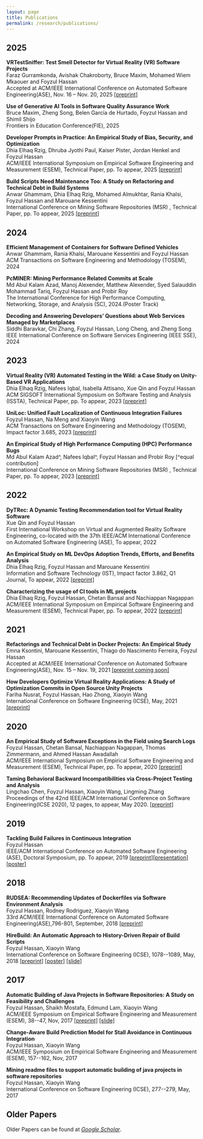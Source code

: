 ```yaml
---
layout: page
title: Publications
permalink: /research/publications/
---
```

2025
--
**VRTestSniffer: Test Smell Detector for Virtual Reality (VR) Software Projects**<br/>
Faraz Gurramkonda, Avishak Chakroborty, Bruce Maxim, Mohamed Wiem Mkaouer and Foyzul Hassan<br/>
Accepted at ACM/IEEE International Conference on Automated Software Engineering(ASE), Nov. 16 – Nov. 20, 2025
<a href="/../../files/ASE2025_VRTestSniffer.pdf" target="_blank">[preprint]</a>


**Use of Generative AI Tools in Software Quality Assurance Work**<br/>
Bruce Maxim, Zheng Song, Belen Garcia de Hurtado, Foyzul Hassan and Shimil Shijo<br/>
Frontiers in Education Conference(FIE), 2025


**Developer Prompts in Practice: An Empirical Study of Bias, Security, and Optimization**<br/>
Dhia Elhaq Rzig, Dhruba Jyothi Paul, Kaiser Pister, Jordan Henkel and Foyzul Hassan<br/>
ACM/IEEE International Symposium on Empirical Software Engineering and Measurement (ESEM), Technical Paper, pp. To appear, 2025
<a href="/../../files/CodePromptLinter_ESEM2025.pdf" target="_blank">[preprint]</a>


**Build Scripts Need Maintenance Too: A Study on Refactoring and Technical Debt in Build Systems**<br/>
Anwar Ghammam, Dhia Elhaq Rzig, Mohamed Almukhtar, Rania Khalsi, Foyzul Hassan and Marouane Kessentini<br/>
International Conference on Mining Software Repositories (MSR) , Technical Paper, pp. To appear, 2025
<a href="/../../files/MSR25_Build_Refactoring.pdf" target="_blank">[preprint]</a>


2024
--
**Efficient Management of Containers for Software Defined Vehicles**<br/>
Anwar Ghammam, Rania Khalsi, Marouane Kessentini and Foyzul Hassan<br/>
ACM Transactions on Software Engineering and Methodology (TOSEM), 2024

**PcMINER: Mining Performance Related Commits at Scale**<br/>
Md Abul Kalam Azad, Manoj Alexender, Matthew Alexender, Syed Salauddin Mohammad Tariq, Foyzul Hassan and Probir Roy<br/>
The International Conference for High Performance Computing, Networking, Storage, and Analysis (SC), 2024.(Poster Track)

**Decoding and Answering Developers’ Questions about Web Services Managed by Marketplaces**<br/>
Siddhi Baravkar, Chi Zhang, Foyzul Hassan, Long Cheng, and Zheng Song<br/>
IEEE International Conference on Software Services Engineering (IEEE SSE), 2024



2023
--
**Virtual Reality (VR) Automated Testing in the Wild: a Case Study on Unity-Based VR Applications**<br/>
Dhia Elhaq Rzig, Nafees Iqbal, Isabella Attisano, Xue Qin and Foyzul Hassan<br/>
ACM SIGSOFT International Symposium on Software Testing and Analysis (ISSTA), Technical Paper, pp. To appear, 2023
<a href="/../../files/ISSTA2023.pdf" target="_blank">[preprint]</a>


**UniLoc: Unified Fault Localization of Continuous Integration Failures**<br/>
Foyzul Hassan, Na Meng and Xiaoyin Wang<br/>
ACM Transactions on Software Engineering and Methodology (TOSEM), Impact factor 3.685, 2023
<a href="/../../files/TOSEM2023.pdf" target="_blank">[preprint]</a>


**An Empirical Study of High Performance Computing (HPC) Performance Bugs**<br/>
Md Abul Kalam Azad^, Nafees Iqbal^, Foyzul Hassan and Probir Roy [^equal contribution]<br/>
International Conference on Mining Software Repositories (MSR) , Technical Paper, pp. To appear, 2023
<a href="/../../files/MSR23_HPC.pdf" target="_blank">[preprint]</a>


2022
--

**DyTRec: A Dynamic Testing Recommendation tool for Virtual Reality Software**<br/>
Xue Qin and Foyzul Hassan<br/>
First International Workshop on Virtual and Augmented Reality Software Engineering, co-located with the 37th IEEE/ACM International Conference on Automated Software Engineering (ASE), To appear, 2022 


**An Empirical Study on ML DevOps Adoption Trends, Efforts, and Benefits Analysis**<br/>
Dhia Elhaq Rzig, Foyzul Hassan and Marouane Kessentini<br/>
Information and Software Technology (IST), Impact factor 3.862, Q1 Journal, To appear, 2022 
<a href="/../../files/IST2022_Preprint.pdf" target="_blank">[preprint]</a>

**Characterizing the usage of CI tools in ML projects**<br/>
Dhia Elhaq Rzig, Foyzul Hassan, Chetan Bansal and Nachiappan Nagappan<br/>
ACM/IEEE International Symposium on Empirical Software Engineering and Measurement (ESEM), Technical Paper, pp. To appear, 2022
<a href="/../../files/ESEM_2022.pdf" target="_blank">[preprint]</a>


2021
--
**Refactorings and Technical Debt in Docker Projects: An Empirical Study**<br/>
Emna Ksontini, Marouane Kessentini, Thiago do Nascimento Ferreira, Foyzul Hassan<br/>
Accepted at ACM/IEEE International Conference on Automated Software Engineering(ASE), Nov. 15 – Nov. 19, 2021
<a href="/../../files/DockerRefactoring.pdf" target="_blank">[preprint coming soon]</a>

**How Developers Optimize Virtual Reality Applications: A Study of Optimization Commits in Open Source Unity Projects**<br/>
Fariha Nusrat, Foyzul Hassan, Hao Zhong, Xiaoyin Wang<br/>
International Conference on Software Engineering (ICSE), May, 2021
<a href="/../../files/VRPerfBugStudyICSE21.pdf" target="_blank">[preprint]</a>


2020
--
**An Empirical Study of Software Exceptions in the Field using Search Logs**<br/>
Foyzul Hassan, Chetan Bansal, Nachiappan Nagappan, Thomas Zimmermann, and Ahmed Hassan Awadallah<br/>
ACM/IEEE International Symposium on Empirical Software Engineering and Measurement (ESEM), Technical Paper, pp. To appear, 2020
<a href="https://arxiv.org/abs/2006.00385" target="_blank">[preprint]</a>


**Taming Behavioral Backward Incompatibilities via Cross-Project Testing and Analysis**<br/>
Lingchao Chen, Foyzul Hassan, Xiaoyin Wang, Lingming Zhang<br/>
Proceedings of the 42nd IEEE/ACM International Conference on Software Engineering(ICSE 2020), 12 pages, to appear, May 2020. 
<a href="/../../files/icse2020a.pdf" target="_blank">[preprint]</a> 

2019
--
**Tackling Build Failures in Continuous Integration**<br/>
Foyzul Hassan<br/>
IEEE/ACM International Conference on Automated Software Engineering (ASE), Doctoral Symposium, pp. To appear, 2019
<a href="/../../files/DoctoralSymp_ASE.pdf" target="_blank">[preprint]</a><a href="/../../files/ASE2019_DS_Slide.pdf" target="_blank">[presentation]</a><a href="/../../files/ASE2019_DS_Poster.pdf" target="_blank">[poster]</a>


2018
--
**RUDSEA: Recommending Updates of Dockerfiles via Software Environment Analysis**<br/>
Foyzul Hassan, Rodney Rodriguez, Xiaoyin Wang<br/>
33rd ACM/IEEE International Conference on Automated Software Engineering(ASE),796-801, September, 2018
<a href="/../../files/ASE_2018.pdf" target="_blank">[preprint]</a>

**HireBuild: An Automatic Approach to History-Driven Repair of Build Scripts**<br/>
Foyzul Hassan, Xiaoyin Wang<br/>
International Conference on Software Engineering (ICSE), 1078--1089, May, 2018
<a href="/../../files/ICSE_2018.pdf" target="_blank">[preprint]</a> <a href="/../../files/ICSE_2018_Poster.pdf" target="_blank">[poster]</a> <a href="/../../files/HireBuild.pptx" target="_blank">[slide]</a>

2017
--

**Automatic Building of Java Projects in Software Repositories: A Study on Feasibility and Challenges**<br/>
Foyzul Hassan, Shaikh Mostafa, Edmund Lam, Xiaoyin Wang<br/>
ACM/IEEE Symposium on Empirical Software Engineering and Measurement (ESEM), 38--47, Nov, 2017
<a href="/../../files/ESEM_2017_1.pdf" target="_blank">[preprint]</a> <a href="/../../files/ESEM_2017_1_Slide.pdf" target="_blank">[slide]</a>

**Change-Aware Build Prediction Model for Stall Avoidance in Continuous Integration**<br/>
Foyzul Hassan, Xiaoyin Wang<br/>
ACM/IEEE Symposium on Empirical Software Engineering and Measurement (ESEM), 157--162, Nov, 2017
      
**Mining readme files to support automatic building of java projects in software repositories**  
Foyzul Hassan, Xiaoyin Wang<br/>
International Conference on Software Engineering (ICSE), 277--279, May, 2017

Older Papers
--

Older Papers can be found at <em><a class="tosu" href="https://scholar.google.com/citations?user=b9Kw58UAAAAJ&hl=en&oi=ao" target="_blank">Google Scholar</a></em>.
